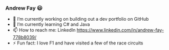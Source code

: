 ### Andrew Fay 😃

<!--
**rooh010/rooh010** is a ✨ _special_ ✨ repository because its `README.md` (this file) appears on your GitHub profile.
-->


- 🔭 I’m currently working on building out a dev portfolio on GitHub
- 🌱 I’m currently learning C# and Java
- 📫 How to reach me: LinkedIn https://www.linkedin.com/in/andrew-fay-778b8039/
- ⚡ Fun fact: I love F1 and have visited a few of the race circuits
